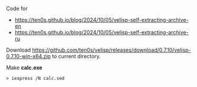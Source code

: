 Code for

* https://ten0s.github.io/blog/2024/10/05/velisp-self-extracting-archive-en
* https://ten0s.github.io/blog/2024/10/05/velisp-self-extracting-archive-ru

Download https://github.com/ten0s/velisp/releases/download/0.7.10/velisp-0.7.10-win-x64.zip to current directory.

Make **calc.exe**

```
> iexpress /N calc.sed
```
